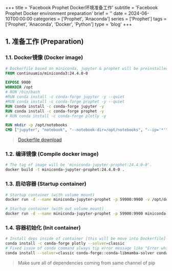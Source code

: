 +++
title = 'Facebook Prophet Docker环境准备工作'
subtitle = 'Facebook Prophet Docker environment preparation'
brief = ''
date = 2024-06-10T00:00:00
categories = ['Prophet', 'Anaconda']
series = ['Prophet']
tags = ['Prophet', 'Anaconda', 'Docker', 'Python']
type = 'blog'
+++

## 1. 准备工作 (Preparation)

### 1.1. Docker镜像 (Docker image)

```dockerfile
# Dockerfile based on miniconda, jupyter & prophet will be preinstalled.
FROM continuumio/miniconda3:24.4.0-0

EXPOSE 9900
WORKDIR /opt
# RUN /bin/bash
#RUN conda install -c conda-forge jupyter -y --quiet
#RUN conda install -c conda-forge prophet -y --quiet
RUN conda install -c conda-forge jupyter -y
RUN conda install -c conda-forge prophet -y
# RUN conda install -c conda-forge plotly -y

RUN mkdir -p /opt/notebooks
CMD ["jupyter", "notebook", "--notebook-dir=/opt/notebooks", "--ip='*'", "--port=9900", "--no-browser", "--allow-root"]
```

> [Dockerfile download](../Dockerfile)

### 1.2. 编译镜像 (Compile docker image)

```bash
# The tag of image will be 'miniconda-jupyter-prophet:24.4.0-0'.
docker build -t miniconda-jupyter-prophet:24.4.0-0 .
```

### 1.3. 启动容器 (Startup container)

```bash
# Startup container (with volume mount)
docker run -d --name miniconda-jupyter-prophet -p 59900:9900 -v /opt/docker_data/prophet-notebooks:/opt/notebooks miniconda-jupyter-prophet:24.4.0-0

# Startup container (with out volume mount)
docker run -d --name miniconda-jupyter-prophet -p 59900:9900 miniconda-jupyter-prophet:24.4.0-0
```

### 1.4. 容器初始化 (Init container)
```bash
# Install deps inside of container [this will be move into Dockerfile]
conda install -c conda-forge plotly --solver=classic
# Fixed issue of conda command always tip error message like "Error while loading conda entry point: conda-libmamba-solver (libarchive.so.19: cannot open shared object file: No such file or directory)"
conda install --solver=classic conda-forge::conda-libmamba-solver conda-forge::libmamba conda-forge::libmambapy conda-forge::libarchive
```

> Make sure all of dependencies coming from same channel of pip
